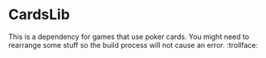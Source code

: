 # CardsLib

This is a dependency for games that use poker cards.
You might need to rearrange some stuff so the build process will not cause an error. :trollface: